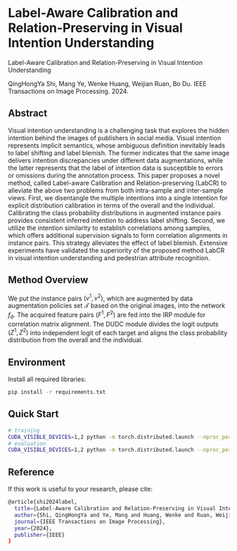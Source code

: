 # Label-Aware Calibration and Relation-Preserving in Visual Intention Understanding

Label-Aware Calibration and Relation-Preserving in Visual Intention Understanding

QingHongYa Shi, Mang Ye, Wenke Huang, Weijian Ruan, Bo Du. IEEE Transactions on Image Processing. 2024.

## Abstract

Visual intention understanding is a challenging task that explores the hidden intention behind the images of publishers in social media. Visual intention represents implicit semantics, whose ambiguous definition inevitably leads to label shifting and label blemish. The former indicates that the same image delivers intention discrepancies under different data augmentations, while the latter represents that the label of intention data is susceptible to errors or omissions during the annotation process. This paper proposes a novel method, called Label-aware Calibration and Relation-preserving (LabCR) to alleviate the above two problems from both intra-sample and inter-sample views. First, we disentangle the multiple intentions into a single intention for explicit distribution calibration in terms of the overall and the individual. Calibrating the class probability distributions in augmented instance pairs provides consistent inferred intention to address label shifting. Second, we utilize the intention similarity to establish correlations among samples, which offers additional supervision signals to form correlation alignments in instance pairs. This strategy alleviates the effect of label blemish. Extensive experiments have validated the superiority of the proposed method LabCR in visual intention understanding and pedestrian attribute recognition.

## Method Overview

We put the instance pairs $(v^1,v^2)$, which are augmented by data augmentation policies set $\mathcal{T}$ based on the original images, into the network $f_\theta$. The acquired feature pairs $(F^1,F^2)$ are fed into the IRP module for correlation matrix alignment. The DUDC module divides the logit outputs $(Z^1,Z^2)$ into independent logit of each target and aligns the class probability distribution from the overall and the individual.

## Environment

Install all required libraries:

```sh
pip install -r requirements.txt
```

## Quick Start

```sh
# training
CUDA_VISIBLE_DEVICES=1,2 python -m torch.distributed.launch --nproc_per_node=2 --master_port=2316 train.py 
# evaluation
CUDA_VISIBLE_DEVICES=1,2 python -m torch.distributed.launch --nproc_per_node=2 --master_port=2316 test.py
```

## Reference

If this work is useful to your research, please cite:

```sh
@article{shi2024label,
  title={Label-Aware Calibration and Relation-Preserving in Visual Intention Understanding},
  author={Shi, QingHongYa and Ye, Mang and Huang, Wenke and Ruan, Weijian and Du, Bo},
  journal={IEEE Transactions on Image Processing},
  year={2024},
  publisher={IEEE}
}
```

